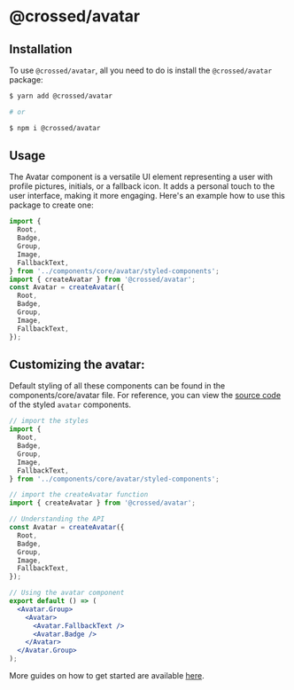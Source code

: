# @crossed/avatar

## Installation

To use `@crossed/avatar`, all you need to do is install the
`@crossed/avatar` package:

```sh
$ yarn add @crossed/avatar

# or

$ npm i @crossed/avatar
```

## Usage

The Avatar component is a versatile UI element representing a user with profile pictures, initials, or a fallback icon. It adds a personal touch to the user interface, making it more engaging. Here's an example how to use this package to create one:

```jsx
import {
  Root,
  Badge,
  Group,
  Image,
  FallbackText,
} from '../components/core/avatar/styled-components';
import { createAvatar } from '@crossed/avatar';
const Avatar = createAvatar({
  Root,
  Badge,
  Group,
  Image,
  FallbackText,
});
```

## Customizing the avatar:

Default styling of all these components can be found in the components/core/avatar file. For reference, you can view the [source code](https://github.com/gluestack/gluestack-ui/blob/development/example/storybook/src/ui-components/Avatar/index.tsx) of the styled `avatar` components.

```jsx
// import the styles
import {
  Root,
  Badge,
  Group,
  Image,
  FallbackText,
} from '../components/core/avatar/styled-components';

// import the createAvatar function
import { createAvatar } from '@crossed/avatar';

// Understanding the API
const Avatar = createAvatar({
  Root,
  Badge,
  Group,
  Image,
  FallbackText,
});

// Using the avatar component
export default () => (
  <Avatar.Group>
    <Avatar>
      <Avatar.FallbackText />
      <Avatar.Badge />
    </Avatar>
  </Avatar.Group>
);
```

More guides on how to get started are available
[here](https://ui.gluestack.io/docs/components/media-and-icons/avatar).
